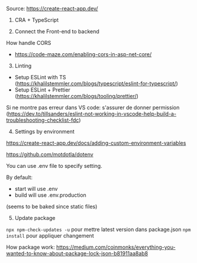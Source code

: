 Source: https://create-react-app.dev/

1. CRA + TypeScript

2. Connect the Front-end to backend

How handle CORS
- https://code-maze.com/enabling-cors-in-asp-net-core/ 


3. Linting

* Setup ESLint with TS (https://khalilstemmler.com/blogs/typescript/eslint-for-typescript/)
* Setup ESLint + Prettier (https://khalilstemmler.com/blogs/tooling/prettier/)

Si ne montre pas erreur dans VS code: s'assurer de donner permission (https://dev.to/tillsanders/eslint-not-working-in-vscode-help-build-a-troubleshooting-checklist-fdc)


4. Settings by environment

https://create-react-app.dev/docs/adding-custom-environment-variables

https://github.com/motdotla/dotenv

You can use .env file to specify setting.

By default:
* start will use .env
* build will use .env.production

(seems to be baked since static files)

5. Update package

`npx npm-check-updates -u` pour mettre latest version dans package.json
`npm install` pour appliquer changement

How package work: https://medium.com/coinmonks/everything-you-wanted-to-know-about-package-lock-json-b81911aa8ab8

